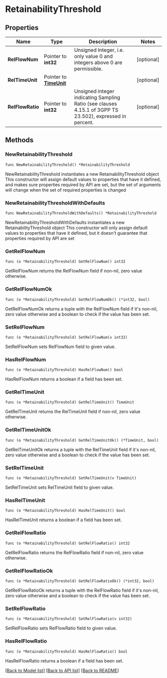 # RetainabilityThreshold

## Properties

Name | Type | Description | Notes
------------ | ------------- | ------------- | -------------
**RelFlowNum** | Pointer to **int32** | Unsigned Integer, i.e. only value 0 and integers above 0 are permissible. | [optional] 
**RelTimeUnit** | Pointer to [**TimeUnit**](TimeUnit.md) |  | [optional] 
**RelFlowRatio** | Pointer to **int32** | Unsigned integer indicating Sampling Ratio (see clauses 4.15.1 of 3GPP TS 23.502), expressed in percent.   | [optional] 

## Methods

### NewRetainabilityThreshold

`func NewRetainabilityThreshold() *RetainabilityThreshold`

NewRetainabilityThreshold instantiates a new RetainabilityThreshold object
This constructor will assign default values to properties that have it defined,
and makes sure properties required by API are set, but the set of arguments
will change when the set of required properties is changed

### NewRetainabilityThresholdWithDefaults

`func NewRetainabilityThresholdWithDefaults() *RetainabilityThreshold`

NewRetainabilityThresholdWithDefaults instantiates a new RetainabilityThreshold object
This constructor will only assign default values to properties that have it defined,
but it doesn't guarantee that properties required by API are set

### GetRelFlowNum

`func (o *RetainabilityThreshold) GetRelFlowNum() int32`

GetRelFlowNum returns the RelFlowNum field if non-nil, zero value otherwise.

### GetRelFlowNumOk

`func (o *RetainabilityThreshold) GetRelFlowNumOk() (*int32, bool)`

GetRelFlowNumOk returns a tuple with the RelFlowNum field if it's non-nil, zero value otherwise
and a boolean to check if the value has been set.

### SetRelFlowNum

`func (o *RetainabilityThreshold) SetRelFlowNum(v int32)`

SetRelFlowNum sets RelFlowNum field to given value.

### HasRelFlowNum

`func (o *RetainabilityThreshold) HasRelFlowNum() bool`

HasRelFlowNum returns a boolean if a field has been set.

### GetRelTimeUnit

`func (o *RetainabilityThreshold) GetRelTimeUnit() TimeUnit`

GetRelTimeUnit returns the RelTimeUnit field if non-nil, zero value otherwise.

### GetRelTimeUnitOk

`func (o *RetainabilityThreshold) GetRelTimeUnitOk() (*TimeUnit, bool)`

GetRelTimeUnitOk returns a tuple with the RelTimeUnit field if it's non-nil, zero value otherwise
and a boolean to check if the value has been set.

### SetRelTimeUnit

`func (o *RetainabilityThreshold) SetRelTimeUnit(v TimeUnit)`

SetRelTimeUnit sets RelTimeUnit field to given value.

### HasRelTimeUnit

`func (o *RetainabilityThreshold) HasRelTimeUnit() bool`

HasRelTimeUnit returns a boolean if a field has been set.

### GetRelFlowRatio

`func (o *RetainabilityThreshold) GetRelFlowRatio() int32`

GetRelFlowRatio returns the RelFlowRatio field if non-nil, zero value otherwise.

### GetRelFlowRatioOk

`func (o *RetainabilityThreshold) GetRelFlowRatioOk() (*int32, bool)`

GetRelFlowRatioOk returns a tuple with the RelFlowRatio field if it's non-nil, zero value otherwise
and a boolean to check if the value has been set.

### SetRelFlowRatio

`func (o *RetainabilityThreshold) SetRelFlowRatio(v int32)`

SetRelFlowRatio sets RelFlowRatio field to given value.

### HasRelFlowRatio

`func (o *RetainabilityThreshold) HasRelFlowRatio() bool`

HasRelFlowRatio returns a boolean if a field has been set.


[[Back to Model list]](../README.md#documentation-for-models) [[Back to API list]](../README.md#documentation-for-api-endpoints) [[Back to README]](../README.md)


